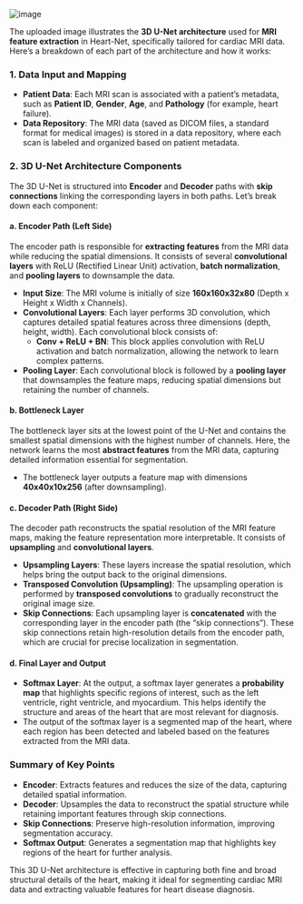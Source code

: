 ![image](https://github.com/user-attachments/assets/c5b3b39f-61a4-493b-8b46-9b31165adc12)


The uploaded image illustrates the **3D U-Net architecture** used for **MRI feature extraction** in Heart-Net, specifically tailored for cardiac MRI data. Here’s a breakdown of each part of the architecture and how it works:

### 1. **Data Input and Mapping**

- **Patient Data**: Each MRI scan is associated with a patient’s metadata, such as **Patient ID**, **Gender**, **Age**, and **Pathology** (for example, heart failure).
- **Data Repository**: The MRI data (saved as DICOM files, a standard format for medical images) is stored in a data repository, where each scan is labeled and organized based on patient metadata.

### 2. **3D U-Net Architecture Components**

The 3D U-Net is structured into **Encoder** and **Decoder** paths with **skip connections** linking the corresponding layers in both paths. Let’s break down each component:

#### a. **Encoder Path** (Left Side)

The encoder path is responsible for **extracting features** from the MRI data while reducing the spatial dimensions. It consists of several **convolutional layers** with ReLU (Rectified Linear Unit) activation, **batch normalization**, and **pooling layers** to downsample the data.

- **Input Size**: The MRI volume is initially of size **160x160x32x80** (Depth x Height x Width x Channels).
- **Convolutional Layers**: Each layer performs 3D convolution, which captures detailed spatial features across three dimensions (depth, height, width). Each convolutional block consists of:
  - **Conv + ReLU + BN**: This block applies convolution with ReLU activation and batch normalization, allowing the network to learn complex patterns.
- **Pooling Layer**: Each convolutional block is followed by a **pooling layer** that downsamples the feature maps, reducing spatial dimensions but retaining the number of channels.

#### b. **Bottleneck Layer**

The bottleneck layer sits at the lowest point of the U-Net and contains the smallest spatial dimensions with the highest number of channels. Here, the network learns the most **abstract features** from the MRI data, capturing detailed information essential for segmentation.

- The bottleneck layer outputs a feature map with dimensions **40x40x10x256** (after downsampling).

#### c. **Decoder Path** (Right Side)

The decoder path reconstructs the spatial resolution of the MRI feature maps, making the feature representation more interpretable. It consists of **upsampling** and **convolutional layers**.

- **Upsampling Layers**: These layers increase the spatial resolution, which helps bring the output back to the original dimensions.
- **Transposed Convolution (Upsampling)**: The upsampling operation is performed by **transposed convolutions** to gradually reconstruct the original image size.
- **Skip Connections**: Each upsampling layer is **concatenated** with the corresponding layer in the encoder path (the “skip connections”). These skip connections retain high-resolution details from the encoder path, which are crucial for precise localization in segmentation.
  
#### d. **Final Layer and Output**

- **Softmax Layer**: At the output, a softmax layer generates a **probability map** that highlights specific regions of interest, such as the left ventricle, right ventricle, and myocardium. This helps identify the structure and areas of the heart that are most relevant for diagnosis.
- The output of the softmax layer is a segmented map of the heart, where each region has been detected and labeled based on the features extracted from the MRI data.

### Summary of Key Points

- **Encoder**: Extracts features and reduces the size of the data, capturing detailed spatial information.
- **Decoder**: Upsamples the data to reconstruct the spatial structure while retaining important features through skip connections.
- **Skip Connections**: Preserve high-resolution information, improving segmentation accuracy.
- **Softmax Output**: Generates a segmentation map that highlights key regions of the heart for further analysis.

This 3D U-Net architecture is effective in capturing both fine and broad structural details of the heart, making it ideal for segmenting cardiac MRI data and extracting valuable features for heart disease diagnosis.
